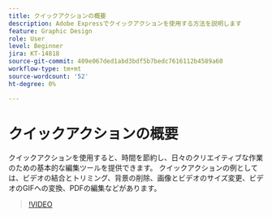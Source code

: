 ```yaml
---
title: クイックアクションの概要
description: Adobe Expressでクイックアクションを使用する方法を説明します
feature: Graphic Design
role: User
level: Beginner
jira: KT-14818
source-git-commit: 409e067ded1abd3bdf5b7bedc7616112b4589a60
workflow-type: tm+mt
source-wordcount: '52'
ht-degree: 0%

---
```


# クイックアクションの概要

クイックアクションを使用すると、時間を節約し、日々のクリエイティブな作業のための基本的な編集ツールを提供できます。 クイックアクションの例としては、ビデオの結合とトリミング、背景の削除、画像とビデオのサイズ変更、ビデオのGIFへの変換、PDFの編集などがあります。

>[!VIDEO](https://video.tv.adobe.com/v/3426925?quality=12&learn=on&hidetitle=true)
